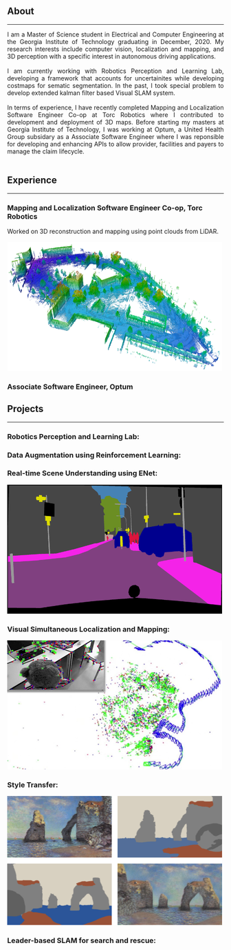 ## About
---
<div style="text-align: justify"> 

I am a Master of Science student in Electrical and Computer Engineering at the Georgia Institute of Technology graduating in December, 2020. My research interests include computer vision, localization and mapping, and 3D perception with a specific interest in autonomous driving applications. <br><br>
I am currently working with Robotics Perception and Learning Lab, developing a framework that accounts for uncertainites while developing costmaps for sematic segmentation. In the past, I took special problem to develop extended kalman filter based Visual SLAM system.<br><br>
In terms of experience, I have recently completed Mapping and Localization Software Engineer Co-op at Torc Robotics  where I contributed to development and deployment of 3D maps. Before starting my masters at Georgia Institute of Technology, I was working at Optum, a United Health Group subsidary as a Associate Software Engineer where I was reponsible for developing and enhancing APIs to allow provider, facilities and payers to manage the claim lifecycle. <br><br> </div>
<!-- For more information, see my [CV](/pdf/Resume_Anjali_Dhabaria.pdf) -->

## Experience
---

### Mapping and Localization Software Engineer Co-op, Torc Robotics
<div style="text-align: justify"> 
Worked on 3D reconstruction and mapping using point clouds from LiDAR. <br><br> </div>
<a href="#" class="image featured"><img src="/images/octree.png" alt="" style="width:500px;height:300px;"/></a>
<!-- <a href="#" class="image featured"><img src="/images/torc.png" alt="" style="width:500px;height:300px;"/></a> -->

### Associate Software Engineer, Optum

<!-- <a href="#" class="image featured"><img src="/images/optum.png" alt="" style="width:500px;height:300px;"/></a> -->

## Projects
---
### Robotics Perception and Learning Lab:



### Data Augmentation using Reinforcement Learning:


### Real-time Scene Understanding using ENet:

<a href="#" class="image featured"><img src="/images/semantic.png" alt="" style="width:500px;height:300px;"/></a>

### Visual Simultaneous Localization and Mapping:

<a href="#" class="image featured"><img src="/images/vslam.png" alt="" style="width:500px;height:300px;"/></a>

### Style Transfer:

<a href="#" class="image featured"><img src="/images/style.png" alt="" style="width:500px;height:300px;"/></a>

### Leader-based SLAM for search and rescue: